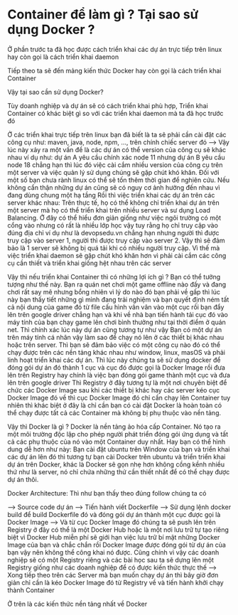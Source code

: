 # Container để làm gì ? Tại sao sử dụng Docker ?

Ở phần trước ta đã học được cách triển khai các dự án trực tiếp trên linux hay còn gọi là cách triển khai
daemon

Tiếp theo ta sẽ đến mảng kiến thức Docker hay còn gọi là cách triển khai Container

Vậy tại sao cần sử dụng Docker?

Tùy doanh nghiệp và dự án sẽ có cách triển khai phù hợp,
Triển khai Container có khác biệt gì so với các triển khai daemon mà ta đã học trước đó

Ở các triển khai trực tiếp trên linux bạn đã biết là ta sẽ phải cần cài đặt các công cụ như:
maven, java, node, npm, ..., trên chính chiếc server đó
--> Vậy lúc này xảy ra một vấn đề là các dự án có thể version của công cụ sẽ khác nhau ví dụ như:
dự án A yêu cầu chính xác node 11 nhưng dự án B yêu cầu node 18 chẳng hạn thì lúc đó việc cài cắm
nhiều version của công cụ trên một server và việc quản lý sử dụng chúng sẽ gặp chút khó khăn.
Đối với một số bạn chưa rành linux có thể sẽ tốn thêm thời gian để nghiên cứu.
Nếu không cẩn thận những dự án cũng sẽ có nguy cơ ảnh hưởng đến nhau vì đang dùng chung một hạ tầng
Rồi thì việc triển khai các dự án trên các server khác nhau:
Trên thực tế, họ có thể không chỉ triển khai dự án trên một server mà họ có thể triển khai trên nhiều server
và sư dụng Load Balancing. Ở đây có thể hiểu đơn giản giống như việc ngôi trường có một cổng vào nhưng có rất
là nhiều lớp học vậy tuy rằng họ chỉ truy cập vào đúng địa chỉ ví dụ như là devopsedu.vn chẳng hạn nhưng người
thì được truy cập vào server 1, người thì được truy cập vào server 2. Vậy thì sẽ đảm bảo là 1 server sẽ không bị
quá tải khi có nhiều người truy cập.
Vì thế mà việc triển khai daemon sẽ gặp chút khó khăn hơn vì phải cài cắm các công cụ cần thiết và triển khai
giống hệt nhau trên các server

Vậy thì nếu triển khai Container thì có những lợi ích gì ?
Bạn có thể tưởng tượng như thế này. Bạn ra quán net chơi một game offline nào đấy và đang chơi rất say mê nhưng bổng
nhiên vì lý do nào đó bạn phải về gấp thì lúc này bạn thấy tiết những gì mình đang trải nghiệm và bạn quyết định
ném tất cả nội dung của game đó từ file cấu hình vân vân vào một cục rồi bạn đẩy lên trên google driver chẳng hạn
và khi về nhà bạn tiến hành tải cục đó vào máy tính của bạn chạy game lên chơi bình thưởng như tại thời điểm ở quán
net. Thì chính xác lúc này dự án cũng tương tự như vậy
Bạn có một dự án trên máy tính cá nhân vậy làm sao để chạy nó lên ở các thiết bị khác nhau hoặc trên server.
Thì bạn sẽ đảm bảo việc có một công cụ nào đó có thể chạy được trên các nền tảng khác nhau như window, linux,
masOS và phải linh hoạt triển khai các dự án.
Thì lúc này chúng ta sẽ sử dụng docker để đóng gói dự án đó thành 1 cục và cục đó được gọi là Docker Image
rồi đưa lên trên Registry hay chính là việc bạn đóng gói game thành một cục và đưa lên trên google driver
Thì Registry ở đây tương tự là một nơi chuyên biệt để chức các Docker Image sau khi các thiết bị khác hay các server
kéo cục Docker Image đó về thì cục Docker Image đó chỉ cần chạy lên Container tuy nhiên thì khác biệt ở đây là chỉ
cần bạn có cài đặt Docker là hoàn toàn có thể chạy được tất cả các Container mà không bị phụ thuộc vào nền tảng.

Vậy thì Docker là gì ?
Docker là nền tảng ảo hóa cấp Container. Nó tạo ra một môi trường độc lập cho phép người phát triển đóng gói ứng
dụng và tất cả các phụ thuộc của nó vào một Container duy nhất.
Hay bạn có thể hình dung dễ hơn như này:
Bạn cài đặt ubuntu trên Window của bạn và triển khai các dự án lên đó thì tương tự bạn cài Docker trên ubuntu
và triển triển khai dự án trên Docker, khác là Docker sẽ gọn nhẹ hơn không cồng kềnh nhiều thứ như là server,
nó chỉ chứa những thứ cần thiết nhất để có thể chạy được dự án thôi.

Docker Architecture:
Thì như bạn thấy theo đúng follow chúng ta có

--> Source code dự án
--> Tiến hành viết Dockerfile
--> Sử dụng lệnh docker build để build Dockerfile đó và đóng gói dự án thành một cục được gọi là Docker Image
--> Và từ cục Docker Image đó chúng ta sẽ push lên trên Registry ở đây có thể là một Docker Hub hoặc là một
nơi lưu trữ tự tạo riêng biệt vì Docker Hub miễn phí sẽ giới hạn việc lưu trữ bí mật những Docker Image của bạn
và chắc chắn rồi Docker Image được đóng gói từ dự án của bạn vậy nên không thể công khai nó được.
Cũng chính vì vậy các doanh nghiệp sẽ có một Registry riêng và các bài học sau ta sẽ dựng lên một Registry giống
như các doanh nghiệp để có được kiến thức thực thế
--> Xong tiếp theo trên các Server mà bạn muốn chạy dự án thì bây giờ đơn giản chỉ cần là kéo Docker Image đó
từ Registry về và tiến hành khởi chạy thành Container

Ở trên là các kiến thức nền tảng nhất về Docker
